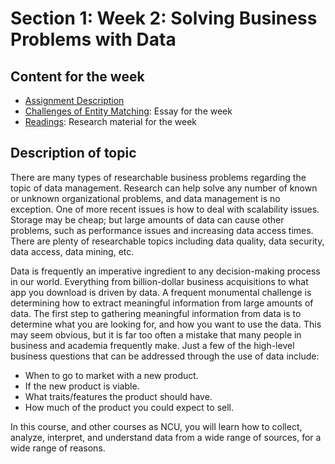 # Section 1: Week 2: Solving Business Problems with Data

## Content for the week

- [Assignment Description](Assignment.md)
- [Challenges of Entity Matching](BachmeierNTIM7020-2.docx): Essay for the week
- [Readings](Readings): Research material for the week

## Description of topic

There are many types of researchable business problems regarding the topic of data management. Research can help solve any number of known or unknown organizational problems, and data management is no exception. One of more recent issues is how to deal with scalability issues. Storage may be cheap; but large amounts of data can cause other problems, such as performance issues and increasing data access times. There are plenty of researchable topics including data quality, data security, data access, data mining, etc.

Data is frequently an imperative ingredient to any decision-making process in our world. Everything from billion-dollar business acquisitions to what app you download is driven by data. A frequent monumental challenge is determining how to extract meaningful information from large amounts of data. The first step to gathering meaningful information from data is to determine what you are looking for, and how you want to use the data. This may seem obvious, but it is far too often a mistake that many people in business and academia frequently make. Just a few of the high-level business questions that can be addressed through the use of data include:

- When to go to market with a new product.
- If the new product is viable.
- What traits/features the product should have.
- How much of the product you could expect to sell.

In this course, and other courses as NCU, you will learn how to collect, analyze, interpret, and understand data from a wide range of sources, for a wide range of reasons.
